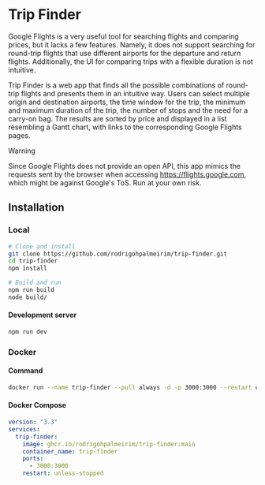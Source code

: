 # Trip Finder

Google Flights is a very useful tool for searching flights and comparing prices, but it lacks a few features. Namely, it does not support searching for round-trip flights that use different airports for the departure and return flights. Additionally, the UI for comparing trips with a flexible duration is not intuitive.

Trip Finder is a web app that finds all the possible combinations of round-trip flights and presents them in an intuitive way. Users can select multiple origin and destination airports, the time window for the trip, the minimum and maximum duration of the trip, the number of stops and the need for a carry-on bag. The results are sorted by price and displayed in a list resembling a Gantt chart, with links to the corresponding Google Flights pages.

> [!WARNING]
> Since Google Flights does not provide an open API, this app mimics the requests sent by the browser when accessing https://flights.google.com, which might be against Google's ToS. Run at your own risk.

## Installation

### Local

```sh
# Clone and install
git clone https://github.com/rodrigohpalmeirim/trip-finder.git
cd trip-finder
npm install

# Build and run
npm run build
node build/
```

#### Development server
```sh
npm run dev
```

### Docker

#### Command
```sh
docker run --name trip-finder --pull always -d -p 3000:3000 --restart unless-stopped ghcr.io/rodrigohpalmeirim/trip-finder:main
```

#### Docker Compose
```yaml
version: "3.3"
services:
  trip-finder:
    image: ghcr.io/rodrigohpalmeirim/trip-finder:main
    container_name: trip-finder
    ports:
      - 3000:3000
    restart: unless-stopped
```